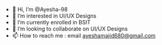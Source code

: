 - 👋 Hi, I’m @Ayesha-98
- 👀 I’m interested in UI/UX Designs
- 🌱 I’m currently enrolled in BSIT
- 💞️ I’m looking to collaborate on UI/UX Designs
- 📫 How to reach me : email ayeshamajid680@gmail.com

<!---
Ayesha-98/Ayesha-98 is a ✨ special ✨ repository because its `README.md` (this file) appears on your GitHub profile.
You can click the Preview link to take a look at your changes.
--->
